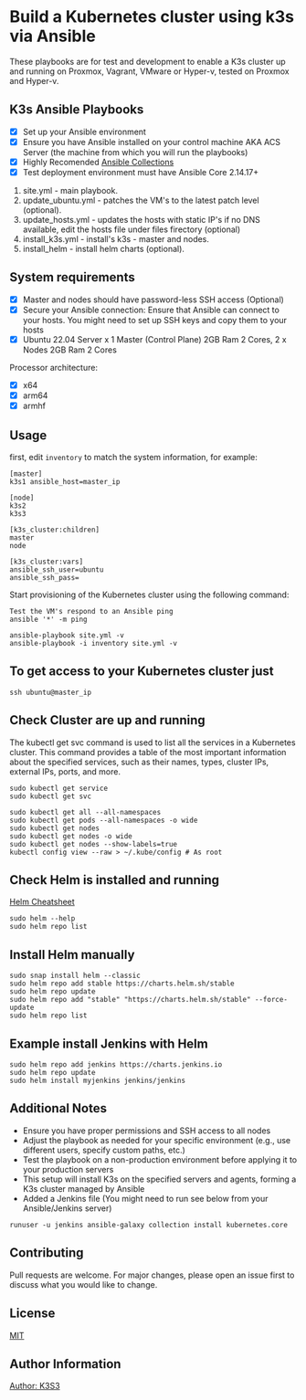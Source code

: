 # Build a Kubernetes cluster using k3s via Ansible

These playbooks are for test and development to enable a K3s cluster up and running on Proxmox, Vagrant, VMware or Hyper-v, tested on Proxmox and Hyper-v.

## K3s Ansible Playbooks

- [X] Set up your Ansible environment
- [X] Ensure you have Ansible installed on your control machine AKA ACS Server (the machine from which you will run the playbooks)
- [x] Highly Recomended [Ansible Collections](https://docs.ansible.com/ansible/latest/collections_guide/collections_installing.html)
- [X] Test deployment environment must have Ansible Core 2.14.17+

1. site.yml - main playbook.
2. update_ubuntu.yml - patches the VM's to the latest patch level (optional).
3. update_hosts.yml - updates the hosts with static IP's if no DNS available, edit the hosts file under files firectory (optional)
4. install_k3s.yml - install's k3s - master and nodes.
5. install_helm - install helm charts (optional).

## System requirements

- [X] Master and nodes should have password-less SSH access (Optional)
- [x] Secure your Ansible connection: Ensure that Ansible can connect to your hosts. You might need to set up SSH keys and copy them to your hosts
- [X] Ubuntu 22.04 Server  x 1 Master (Control Plane) 2GB Ram 2 Cores, 2 x Nodes 2GB Ram 2 Cores

Processor architecture:

- [X] x64
- [X] arm64
- [X] armhf

## Usage

first, edit `inventory` to match the system information, for example:

```
[master]
k3s1 ansible_host=master_ip

[node]
k3s2
k3s3

[k3s_cluster:children]
master
node

[k3s_cluster:vars]
ansible_ssh_user=ubuntu
ansible_ssh_pass=
```
Start provisioning of the Kubernetes cluster using the following command:

```
Test the VM's respond to an Ansible ping
ansible '*' -m ping

ansible-playbook site.yml -v
ansible-playbook -i inventory site.yml -v

```

## To get access to your **Kubernetes** cluster just

```
ssh ubuntu@master_ip
```

## Check Cluster are up and running
The kubectl get svc command is used to list all the services in a Kubernetes cluster. This command provides a table of the most important information about the specified services, such as their names, types, cluster IPs, external IPs, ports, and more.

```
sudo kubectl get service 
sudo kubectl get svc 

sudo kubectl get all --all-namespaces
sudo kubectl get pods --all-namespaces -o wide
sudo kubectl get nodes
sudo kubectl get nodes -o wide
sudo kubectl get nodes --show-labels=true
kubectl config view --raw > ~/.kube/config # As root
```

## Check Helm is installed and running
[Helm Cheatsheet](https://helm.sh/docs/intro/cheatsheet/)

```
sudo helm --help
sudo helm repo list
```

## Install Helm manually
```
sudo snap install helm --classic
sudo helm repo add stable https://charts.helm.sh/stable
sudo helm repo update
sudo helm repo add "stable" "https://charts.helm.sh/stable" --force-update
sudo helm repo list
```

## Example install Jenkins with Helm
```
sudo helm repo add jenkins https://charts.jenkins.io
sudo helm repo update
sudo helm install myjenkins jenkins/jenkins
```

## Additional Notes
- Ensure you have proper permissions and SSH access to all nodes
- Adjust the playbook as needed for your specific environment (e.g., use different users, specify custom paths, etc.)
- Test the playbook on a non-production environment before applying it to your production servers
- This setup will install K3s on the specified servers and agents, forming a K3s cluster managed by Ansible
- Added a Jenkins file (You might need to run see below from your Ansible/Jenkins server)
```
runuser -u jenkins ansible-galaxy collection install kubernetes.core
```

## Contributing
Pull requests are welcome. For major changes, please open an issue first to discuss what you would like to change.

## License
[MIT](https://choosealicense.com/licenses/mit/)

## Author Information

[Author: K3S3](https://github.com/k3s3)
